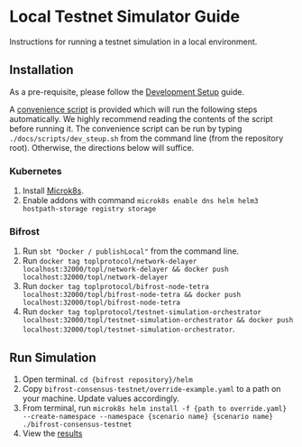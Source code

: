 # Local Testnet Simulator Guide
Instructions for running a testnet simulation in a local environment.

## Installation
As a pre-requisite, please follow the [Development Setup](./DevelopmentSetup.md) guide.

A [convenience script](./scripts/test_setup.sh) is provided which will run the following steps automatically.  We highly recommend reading the contents of the script before running it.  The convenience script can be run by typing `./docs/scripts/dev_steup.sh` from the command line (from the repository root).
Otherwise, the directions below will suffice.

### Kubernetes
1. Install [Microk8s](https://microk8s.io/docs/install-alternatives).
1. Enable addons with command `microk8s enable dns helm helm3 hostpath-storage registry storage`

### Bifrost
1. Run `sbt "Docker / publishLocal"` from the command line.
1. Run `docker tag toplprotocol/network-delayer localhost:32000/topl/network-delayer && docker push localhost:32000/topl/network-delayer`
1. Run `docker tag toplprotocol/bifrost-node-tetra localhost:32000/topl/bifrost-node-tetra && docker push localhost:32000/topl/bifrost-node-tetra`
1. Run `docker tag toplprotocol/testnet-simulation-orchestrator localhost:32000/topl/testnet-simulation-orchestrator && docker push localhost:32000/topl/testnet-simulation-orchestrator`.

## Run Simulation
1. Open terminal.  `cd {bifrost repository}/helm`
1. Copy `bifrost-consensus-testnet/override-example.yaml` to a path on your machine.  Update values accordingly.
1. From terminal, run `microk8s helm install -f {path to override.yaml} --create-namespace --namespace {scenario name} {scenario name} ./bifrost-consensus-testnet`
1. View the [results](https://console.cloud.google.com/storage/browser/bifrost-topl-labs-testnet-scenario-results/%2Fsimulation/results)
